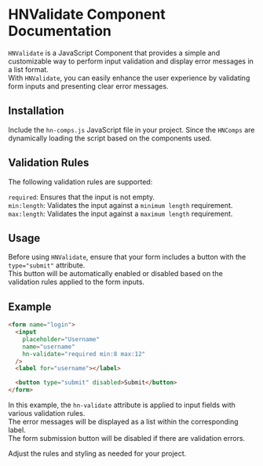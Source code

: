 # HNValidate Component Documentation

`HNValidate` is a JavaScript Component that provides a simple and customizable way to perform input validation and display error messages in a list format.<br>
With `HNValidate`, you can easily enhance the user experience by validating form inputs and presenting clear error messages.

## Installation

Include the `hn-comps.js` JavaScript file in your project. Since the `HNComps` are dynamically loading the script based on the components used.

## Validation Rules

The following validation rules are supported:

`required`: Ensures that the input is not empty.<br>
`min:length`: Validates the input against a `minimum length` requirement.<br>
`max:length`: Validates the input against a `maximum length` requirement.

## Usage

Before using `HNValidate`, ensure that your form includes a button with the `type="submit"` attribute.<br>
This button will be automatically enabled or disabled based on the validation rules applied to the form inputs.

## Example

```html
<form name="login">
  <input
    placeholder="Username"
    name="username"
    hn-validate="required min:8 max:12"
  />
  <label for="username"></label>

  <button type="submit" disabled>Submit</button>
</form>
```

In this example, the `hn-validate` attribute is applied to input fields with various validation rules.<br>
The error messages will be displayed as a list within the corresponding label.<br>
The form submission button will be disabled if there are validation errors.

Adjust the rules and styling as needed for your project.
